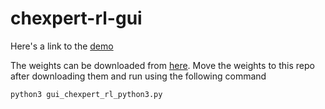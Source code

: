 # chexpert-rl-gui

Here's a link to the [demo](https://youtu.be/L1A0NdjICiE)

The weights can be downloaded from [here](https://drive.google.com/open?id=1Vc9lpc3tYGrQ_j8T7r55SOhU_iFeYRBx). Move
the weights to this repo after downloading them and run using the following command

`python3 gui_chexpert_rl_python3.py`
